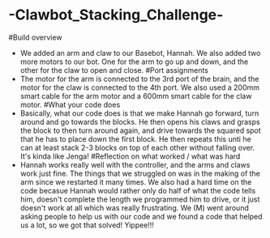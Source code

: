 # -Clawbot_Stacking_Challenge-

#Build overview 
- We added an arm and claw to our Basebot, Hannah. We also added two more motors to our bot. One for the arm to go up and down, and the other for the claw to open and close. 
#Port assignments 
- The motor for the arm is connected to the 3rd port of the brain, and the motor for the claw is connected to the 4th port. We also used a 200mm smart cable for the arm motor and a 600mm smart cable for the claw motor. 
#What your code does
- Basically, what our code does is that we make Hannah go forward, turn around and go towards the blocks. He then opens his claws and grasps the block to then turn around again, and drive towards the squared spot that he has to place down the first block. He then repeats this unti he can at least stack 2-3 blocks on top of each other without falling over. It's kinda like Jenga! 
#Reflection on what worked / what was hard 
- Hannah works really well with the controller, and the arms and claws work just fine. The things that we struggled on was in the making of the arm since we restarted it many times. We also had a hard time on the code becasue Hannah would rather only do half of what the code tells him, doesn't complete the length we programmed him to drive, or it just doesn't work at all which was really frustrating. We (M) went around asking people to help us with our code and we found a code that helped us a lot, so we got that solved! Yippee!!! 
